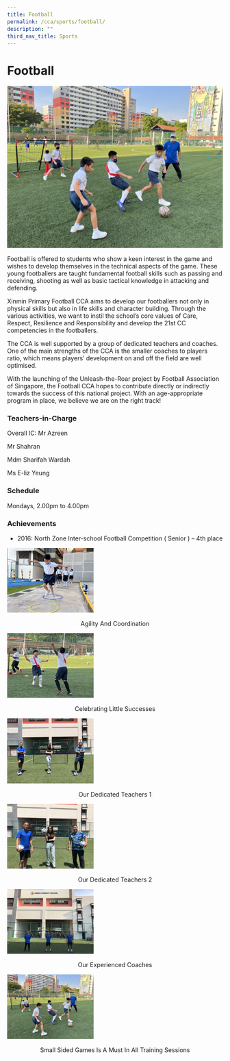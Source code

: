 ```yaml
---
title: Football
permalink: /cca/sports/football/
description: ""
third_nav_title: Sports
---
```

# **Football**

![](/images/Small-Sided-Games-is-a-Must-in-All-Training-Sessions-scaled.jpg)

Football is offered to students who show a keen interest in the game and wishes to develop themselves in the technical aspects of the game. These young footballers are taught fundamental football skills such as passing and receiving, shooting as well as basic tactical knowledge in attacking and defending.

Xinmin Primary Football CCA aims to develop our footballers not only in physical skills but also in life skills and character building. Through the various activities, we want to instil the school’s core values of Care, Respect, Resilience and Responsibility and develop the 21st CC competencies in the footballers.

The CCA is well supported by a group of dedicated teachers and coaches. One of the main strengths of the CCA is the smaller coaches to players ratio, which means players’ development on and off the field are well optimised.

With the launching of the Unleash-the-Roar project by Football Association of Singapore, the Football CCA hopes to contribute directly or indirectly towards the success of this national project. With an age-appropriate program in place, we believe we are on the right track!

### Teachers-in-Charge ###

Overall IC: Mr Azreen

Mr Shahran

Mdm Sharifah Wardah

Ms E-liz Yeung

### Schedule                                                                       

Mondays, 2.00pm to 4.00pm                                         

### Achievements

* 2016: North Zone Inter-school Football Competition ( Senior ) – 4th place

<img src="/images/Agility-and-Coordination-300x225.jpg" 
     style="width:40%">
<center>Agility And Coordination</center>

<img src="/images/Celebrating-Little-Successes-300x225.jpg" 
     style="width:40%">
<center>Celebrating Little Successes</center>

<img src="/images/Our-Dedicated-Teachers_1-300x225.jpg" 
     style="width:40%">
<center>Our Dedicated Teachers 1</center>

<img src="/images/Our-Dedicated-Teachers_2-300x225.jpg" 
     style="width:40%">
<center>Our Dedicated Teachers 2</center>

<img src="/images/Our-Experienced-Coaches-300x225.jpg" 
     style="width:40%">
<center>Our Experienced Coaches</center>

<img src="/images/Small-Sided-Games-is-a-Must-in-All-Training-Sessions-300x225.jpg" 
     style="width:40%">
<center>Small Sided Games Is A Must In All Training Sessions</center>